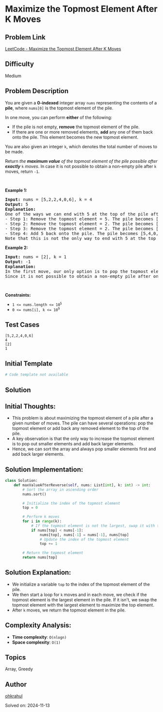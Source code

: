 # Maximize the Topmost Element After K Moves

## Problem Link
[LeetCode - Maximize the Topmost Element After K Moves](https://leetcode.com/problems/maximize-the-topmost-element-after-k-moves/)

## Difficulty
Medium

## Problem Description
<p>You are given a <strong>0-indexed</strong> integer array <code>nums</code> representing the contents of a <b>pile</b>, where <code>nums[0]</code> is the topmost element of the pile.</p>

<p>In one move, you can perform <strong>either</strong> of the following:</p>

<ul>
	<li>If the pile is not empty, <strong>remove</strong> the topmost element of the pile.</li>
	<li>If there are one or more removed elements, <strong>add</strong> any one of them back onto the pile. This element becomes the new topmost element.</li>
</ul>

<p>You are also given an integer <code>k</code>, which denotes the total number of moves to be made.</p>

<p>Return <em>the <strong>maximum value</strong> of the topmost element of the pile possible after <strong>exactly</strong></em> <code>k</code> <em>moves</em>. In case it is not possible to obtain a non-empty pile after <code>k</code> moves, return <code>-1</code>.</p>

<p>&nbsp;</p>
<p><strong class="example">Example 1:</strong></p>

<pre>
<strong>Input:</strong> nums = [5,2,2,4,0,6], k = 4
<strong>Output:</strong> 5
<strong>Explanation:</strong>
One of the ways we can end with 5 at the top of the pile after 4 moves is as follows:
- Step 1: Remove the topmost element = 5. The pile becomes [2,2,4,0,6].
- Step 2: Remove the topmost element = 2. The pile becomes [2,4,0,6].
- Step 3: Remove the topmost element = 2. The pile becomes [4,0,6].
- Step 4: Add 5 back onto the pile. The pile becomes [5,4,0,6].
Note that this is not the only way to end with 5 at the top of the pile. It can be shown that 5 is the largest answer possible after 4 moves.
</pre>

<p><strong class="example">Example 2:</strong></p>

<pre>
<strong>Input:</strong> nums = [2], k = 1
<strong>Output:</strong> -1
<strong>Explanation:</strong> 
In the first move, our only option is to pop the topmost element of the pile.
Since it is not possible to obtain a non-empty pile after one move, we return -1.
</pre>

<p>&nbsp;</p>
<p><strong>Constraints:</strong></p>

<ul>
	<li><code>1 &lt;= nums.length &lt;= 10<sup>5</sup></code></li>
	<li><code>0 &lt;= nums[i], k &lt;= 10<sup>9</sup></code></li>
</ul>


## Test Cases
```
[5,2,2,4,0,6]
4
[2]
1
```

## Initial Template
```python
# Code template not available
```

## Solution
## Initial Thoughts:
- This problem is about maximizing the topmost element of a pile after a given number of moves. The pile can have several operations: pop the topmost element or add back any removed element to the top of the pile.
- A key observation is that the only way to increase the topmost element is to pop out smaller elements and add back larger elements.
- Hence, we can sort the array and always pop smaller elements first and add back larger elements.

## Solution Implementation:
```python
class Solution:
    def maxValueAfterReverse(self, nums: List[int], k: int) -> int:
        # Sort the array in ascending order
        nums.sort()
        
        # Initialize the index of the topmost element
        top = 0
        
        # Perform k moves
        for i in range(k):
            # If the topmost element is not the largest, swap it with the largest element
            if nums[top] < nums[-1]:
                nums[top], nums[-1] = nums[-1], nums[top]
                # Update the index of the topmost element
                top += 1
        
        # Return the topmost element
        return nums[top]
```

## Solution Explanation:
- We initialize a variable `top` to the index of the topmost element of the pile.
- We then start a loop for `k` moves and in each move, we check if the topmost element is the largest element in the pile. If it isn't, we swap the topmost element with the largest element to maximize the top element.
- After `k` moves, we return the topmost element in the pile.

## Complexity Analysis:
- **Time complexity**: `O(nlogn)`
- **Space complexity**: `O(1)`

## Topics
Array, Greedy

## Author
[ohkrahul](https://github.com/ohkrahul)

Solved on: 2024-11-13
